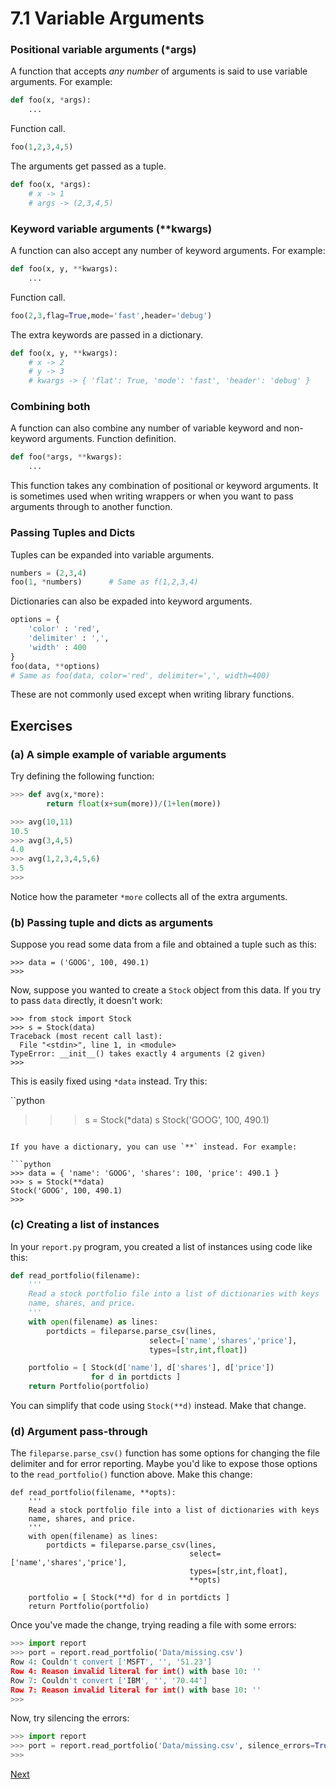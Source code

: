 # 7.1 Variable Arguments

### Positional variable arguments (*args)

A function that accepts *any number* of arguments is said to use variable arguments.
For example:

```python
def foo(x, *args):
    ...
```

Function call.

```python
foo(1,2,3,4,5)
```

The arguments get passed as a tuple.

```python
def foo(x, *args):
    # x -> 1
    # args -> (2,3,4,5)
```

### Keyword variable arguments (**kwargs)

A function can also accept any number of keyword arguments.
For example:

```python
def foo(x, y, **kwargs):
    ...
```

Function call.

```python
foo(2,3,flag=True,mode='fast',header='debug')
```

The extra keywords are passed in a dictionary.

```python
def foo(x, y, **kwargs):
    # x -> 2
    # y -> 3
    # kwargs -> { 'flat': True, 'mode': 'fast', 'header': 'debug' }
```

### Combining both

A function can also combine any number of variable keyword and non-keyword arguments.
Function definition.

```python
def foo(*args, **kwargs):
    ...
```

This function takes any combination of positional or keyword arguments.
It is sometimes used when writing wrappers or when you want to pass arguments through to another function.

### Passing Tuples and Dicts

Tuples can be expanded into variable arguments.

```python
numbers = (2,3,4)
foo(1, *numbers)      # Same as f(1,2,3,4)
```

Dictionaries can also be expaded into keyword arguments.

```python
options = {
    'color' : 'red',
    'delimiter' : ',',
    'width' : 400
}
foo(data, **options)
# Same as foo(data, color='red', delimiter=',', width=400)
```

These are not commonly used except when writing library functions.

## Exercises

### (a) A simple example of variable arguments

Try defining the following function:

```python
>>> def avg(x,*more):
        return float(x+sum(more))/(1+len(more))

>>> avg(10,11)
10.5
>>> avg(3,4,5)
4.0
>>> avg(1,2,3,4,5,6)
3.5
>>>
```

Notice how the parameter `*more` collects all of the extra arguments.

### (b) Passing tuple and dicts as arguments

Suppose you read some data from a file and obtained a tuple such as
this:

```
>>> data = ('GOOG', 100, 490.1)
>>>
```

Now, suppose you wanted to create a `Stock` object from this
data.  If you try to pass `data` directly, it doesn't work:

```
>>> from stock import Stock
>>> s = Stock(data)
Traceback (most recent call last):
  File "<stdin>", line 1, in <module>
TypeError: __init__() takes exactly 4 arguments (2 given)
>>> 
```

This is easily fixed using `*data` instead.  Try this:

``python
>>> s = Stock(*data)
>>> s
Stock('GOOG', 100, 490.1)
>>>
```

If you have a dictionary, you can use `**` instead. For example:

```python
>>> data = { 'name': 'GOOG', 'shares': 100, 'price': 490.1 }
>>> s = Stock(**data)
Stock('GOOG', 100, 490.1)
>>>
```

### (c) Creating a list of instances

In your `report.py` program, you created a list of instances
using code like this:

```python
def read_portfolio(filename):
    '''
    Read a stock portfolio file into a list of dictionaries with keys
    name, shares, and price.
    '''
    with open(filename) as lines:
        portdicts = fileparse.parse_csv(lines, 
                               select=['name','shares','price'], 
                               types=[str,int,float])

    portfolio = [ Stock(d['name'], d['shares'], d['price']) 
                  for d in portdicts ]
    return Portfolio(portfolio)
```

You can simplify that code using `Stock(**d)` instead.  Make that change.

### (d) Argument pass-through

The `fileparse.parse_csv()` function has some options for changing the
file delimiter and for error reporting.  Maybe you'd like to expose those
options to the `read_portfolio()` function above.   Make this change:

```
def read_portfolio(filename, **opts):
    '''
    Read a stock portfolio file into a list of dictionaries with keys
    name, shares, and price.
    '''
    with open(filename) as lines:
        portdicts = fileparse.parse_csv(lines, 
                                        select=['name','shares','price'], 
                                        types=[str,int,float],
                                        **opts)

    portfolio = [ Stock(**d) for d in portdicts ]
    return Portfolio(portfolio)
```

Once you've made the change, trying reading a file with some errors:

```python
>>> import report
>>> port = report.read_portfolio('Data/missing.csv')
Row 4: Couldn't convert ['MSFT', '', '51.23']
Row 4: Reason invalid literal for int() with base 10: ''
Row 7: Couldn't convert ['IBM', '', '70.44']
Row 7: Reason invalid literal for int() with base 10: ''
>>>
```

Now, try silencing the errors:

```python
>>> import report
>>> port = report.read_portfolio('Data/missing.csv', silence_errors=True)
>>>
```

[Next](02_Anonymous_function)